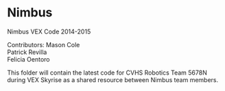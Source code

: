 Nimbus 
==============  

Nimbus VEX Code 2014-2015  

Contributors:
  Mason Cole  
  Patrick Revilla  
  Felicia Oentoro  
  
  
This folder will contain the latest code for CVHS Robotics Team 5678N during VEX Skyrise as a shared resource between Nimbus team members.